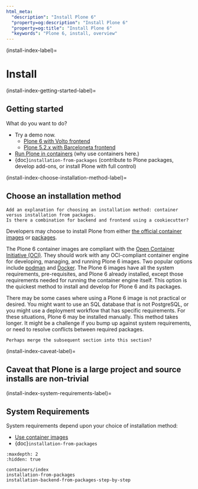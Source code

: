 ```yaml
---
html_meta:
  "description": "Install Plone 6"
  "property=og:description": "Install Plone 6"
  "property=og:title": "Install Plone 6"
  "keywords": "Plone 6, install, overview"
---
```


(install-index-label)=

# Install


(install-index-getting-started-label)=

## Getting started

What do you want to do?

-   Try a demo now.
    -   [Plone 6 with Volto frontend](https://6.demo.plone.org/)
    -   [Plone 5.2.x with Barceloneta frontend](https://demo.plone.org/)
-   [Run Plone in containers](containers/index) (why use containers here.)
-   {doc}`installation-from-packages` (contribute to Plone packages, develop add-ons, or install Plone with full control)


(install-index-choose-installation-method-label)=

## Choose an installation method

```{todo}
Add an explanation for choosing an installation method: container versus installation from packages.
Is there a combination for backend and frontend using a cookiecutter?
```

Developers may choose to install Plone from either [the official container images](containers/index) or [packages](installation-from-packages).

The Plone 6 container images are compliant with the [Open Container Initiative (OCI)](https://opencontainers.org/).
They should work with any OCI-compliant container engine for developing, managing, and running Plone 6 images.
Two popular options include [podman](https://podman.io/) and [Docker](https://www.docker.com/products/docker-desktop/).
The Plone 6 images have all the system requirements, pre-requisites, and Plone 6 already installed, except those requirements needed for running the container engine itself.
This option is the quickest method to install and develop for Plone 6 and its packages.

There may be some cases where using a Plone 6 image is not practical or desired.
You might want to use an SQL database that is not PostgreSQL, or you might use a deployment workflow that has specific requirements.
For these situations, Plone 6 may be installed manually.
This method takes longer.
It might be a challenge if you bump up against system requirements, or need to resolve conflicts between required packages.

```{todo}
Perhaps merge the subsequent section into this section?
```


(install-index-caveat-label)=

## Caveat that Plone is a large project and source installs are non-trivial


(install-index-system-requirements-label)=

## System Requirements

System requirements depend upon your choice of installation method:

-   [Use container images](containers/index)
-   {doc}`installation-from-packages`


```{toctree}
:maxdepth: 2
:hidden: true

containers/index
installation-from-packages
installation-backend-from-packages-step-by-step
```
